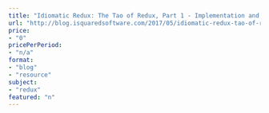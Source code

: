 ```yaml
---
title: "Idiomatic Redux: The Tao of Redux, Part 1 - Implementation and Intent"
url: "http://blog.isquaredsoftware.com/2017/05/idiomatic-redux-tao-of-redux-part-1/"
price: 
- "0"
pricePerPeriod: 
- "n/a"
format: 
- "blog"
- "resource"
subject: 
- "redux"
featured: "n"
---
```

